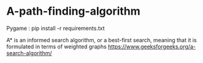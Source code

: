 # A-path-finding-algorithm 

Pygame : pip install -r requirements.txt

A* is an informed search algorithm, or a best-first search, meaning that it is formulated in terms of weighted graphs
https://www.geeksforgeeks.org/a-search-algorithm/


